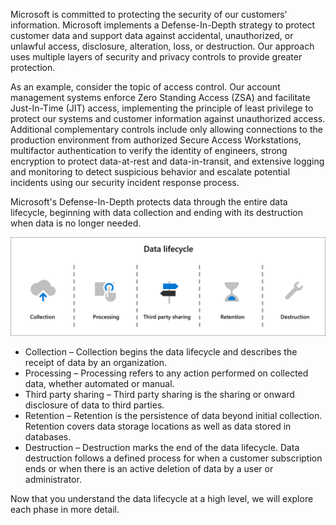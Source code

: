 Microsoft is committed to protecting the security of our customers' information. Microsoft implements a Defense-In-Depth strategy to protect customer data and support data against accidental, unauthorized, or unlawful access, disclosure, alteration, loss, or destruction. Our approach uses multiple layers of security and privacy controls to provide greater protection.

As an example, consider the topic of access control. Our account management systems enforce Zero Standing Access (ZSA) and facilitate Just-In-Time (JIT) access, implementing the principle of least privilege to protect our systems and customer information against unauthorized access. Additional complementary controls include only allowing connections to the production environment from authorized Secure Access Workstations, multifactor authentication to verify the identity of engineers, strong encryption to protect data-at-rest and data-in-transit, and extensive logging and monitoring to detect suspicious behavior and escalate potential incidents using our security incident response process.

Microsoft's Defense-In-Depth protects data through the entire data lifecycle, beginning with data collection and ending with its destruction when data is no longer needed.

![data lifecycle workflow - starting from collection, processing, third party sharing, retention, and destruction](../media/data-lifecycle.png)

- Collection – Collection begins the data lifecycle and describes the receipt of data by an organization.
- Processing – Processing refers to any action performed on collected data, whether automated or manual.
- Third party sharing – Third party sharing is the sharing or onward disclosure of data to third parties.
- Retention – Retention is the persistence of data beyond initial collection. Retention covers data storage locations as well as data stored in databases.
- Destruction – Destruction marks the end of the data lifecycle. Data destruction follows a defined process for when a customer subscription ends or when there is an active deletion of data by a user or administrator.

Now that you understand the data lifecycle at a high level, we will explore each phase in more detail.
